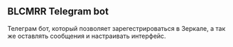 ## BLCMRR Telegram bot
Телеграм бот, который позволяет зарегестрироваться в Зеркале, а так же оставлять сообщения и настраивать интерфейс.
